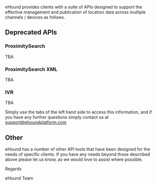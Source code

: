 eHound provides clients with a suite of APIs designed to support the effective management and publication of location data across multiple channels / devices as follows.

## Deprecated APIs

### ProximitySearch
TBA

### ProximitySearch XML
TBA

### IVR
TBA

Simply use the tabs of the left hand side to access this information, and if you have any further questions simply contact us at support@ehoundplatform.com

## Other

eHound has a number of other API tools that have been designed for the needs of specific clients. If you have any needs beyond those described above please let us know, as we would love to assist where possible.

Regards

eHound Team
